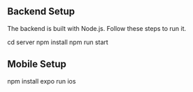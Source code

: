 ## Backend Setup

The backend is built with Node.js. Follow these steps to run it.

cd server
npm install
npm run start

## Mobile Setup

npm install
expo run ios
